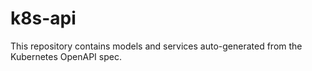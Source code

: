 # k8s-api

This repository contains models and services auto-generated from the Kubernetes OpenAPI spec.
